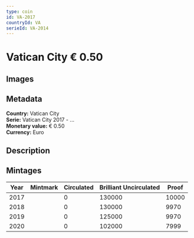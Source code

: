 ```yaml
---
type: coin
id: VA-2017
countryId: VA
serieId: VA-2014
---
```


# Vatican City € 0.50

## Images


## Metadata

**Country:** Vatican City\
**Serie:** Vatican City 2017 - ...\
**Monetary value:** € 0.50\
**Currency:** Euro

## Description


## Mintages
| Year | Mintmark | Circulated | Brilliant Uncirculated | Proof |
| ---- | -------- | ---------- | ---------------------- | ----- |
| 2017 |  | 0| 130000 | 10000 |
| 2018 |  | 0| 130000 | 9970 |
| 2019 |  | 0| 125000 | 9970 |
| 2020 |  | 0| 102000 | 7999 |
